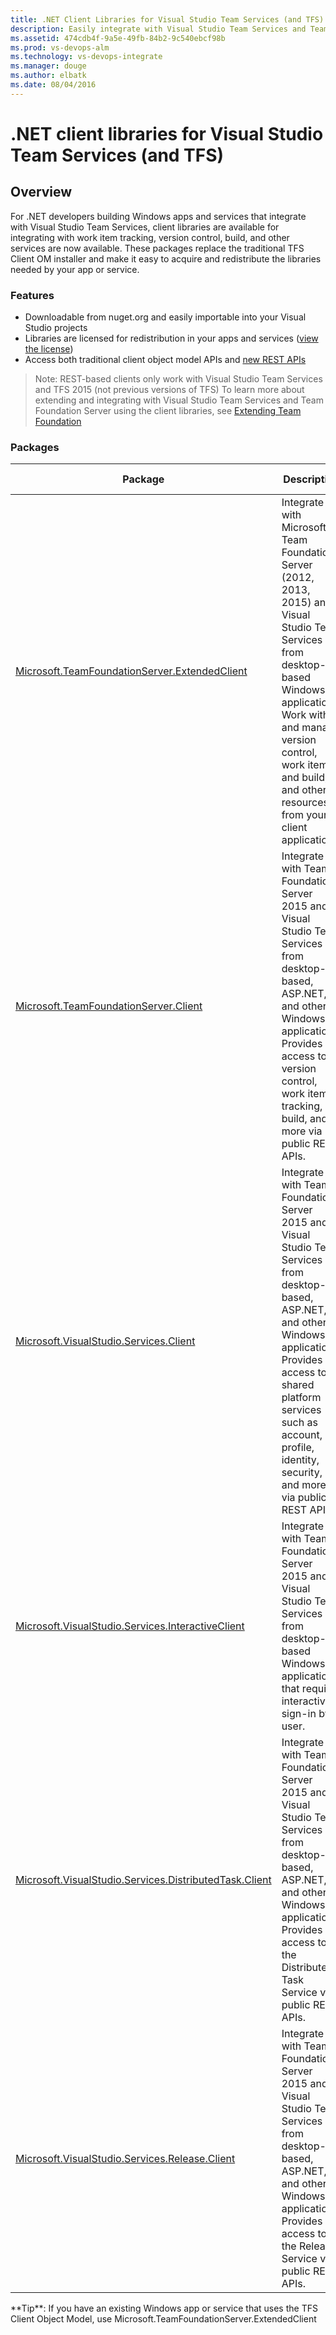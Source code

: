 ```yaml
---
title: .NET Client Libraries for Visual Studio Team Services (and TFS)
description: Easily integrate with Visual Studio Team Services and Team Foundation Server from apps and services on Windows.
ms.assetid: 474cdb4f-9a5e-49fb-84b2-9c540ebcf98b
ms.prod: vs-devops-alm
ms.technology: vs-devops-integrate
ms.manager: douge
ms.author: elbatk
ms.date: 08/04/2016
---
```


# .NET client libraries for Visual Studio Team Services (and TFS)

## Overview
For .NET developers building Windows apps and services that integrate with Visual Studio Team Services, client libraries are available for integrating with work item tracking, version control, build, and other services are now available. These packages replace the traditional TFS Client OM installer and make it easy to acquire and redistribute the libraries needed by your app or service.

### Features
* Downloadable from nuget.org and easily importable into your Visual Studio projects
* Libraries are licensed for redistribution in your apps and services ([view the license](http://go.microsoft.com/fwlink/?LinkId=329770))
* Access both traditional client object model APIs and [new REST APIs](../rest-api-overview.md)

>Note: REST-based clients only work with Visual Studio Team Services and TFS 2015 (not previous versions of TFS) 
>To learn more about extending and integrating with  Visual Studio Team Services and Team Foundation Server using the client libraries, 
>see [Extending Team Foundation](https://msdn.microsoft.com/en-us/library/bb130146.aspx)

### Packages
| Package | Description | Primary usage |
|---------|-------------|---------------|
| [Microsoft.TeamFoundationServer.ExtendedClient](https://www.nuget.org/packages/Microsoft.TeamFoundationServer.ExtendedClient/) | Integrate with Microsoft Team Foundation Server (2012, 2013, 2015) and Visual Studio Team Services from desktop-based Windows applications. Work with and manage version control, work items, and build, and other resources from your client application. | Existing Windows apps leveraging an older version of the TFS Client OM. 
| [Microsoft.TeamFoundationServer.Client](https://www.nuget.org/packages/Microsoft.TeamFoundationServer.Client/) | Integrate with Team Foundation Server 2015 and Visual Studio Team Services from desktop-based, ASP.NET, and other Windows applications. Provides access to version control, work item tracking, build, and more via public REST APIs. | Window desktop apps and services that need to integrate with TFS 2015 and later and Visual Studio Team Services.
| [Microsoft.VisualStudio.Services.Client](https://www.nuget.org/packages/Microsoft.VisualStudio.Services.Client/) | Integrate with Team Foundation Server 2015 and Visual Studio Team Services from desktop-based, ASP.NET, and other Windows applications. Provides access to shared platform services such as account, profile, identity, security, and more via public REST APIs. | Windows desktop apps and services that need to interact with "shared platform" services (account, profile, identity, security, etc).
| [Microsoft.VisualStudio.Services.InteractiveClient](https://www.nuget.org/packages/Microsoft.VisualStudio.Services.InteractiveClient/) | Integrate with Team Foundation Server 2015 and Visual Studio Team Services from desktop-based Windows applications that require interactive sign-in by a user. | Windows desktop applications not utilizing basic authentication or OAuth for authentication.
| [Microsoft.VisualStudio.Services.DistributedTask.Client](https://www.nuget.org/packages/Microsoft.VisualStudio.Services.DistributedTask.Client/) | Integrate with Team Foundation Server 2015 and Visual Studio Team Services from desktop-based, ASP.NET, and other Windows applications. Provides access to the Distributed Task Service via public REST APIs. | Window desktop apps and services that need to integrate with TFS 2015 and later and Visual Studio Team Services.
| [Microsoft.VisualStudio.Services.Release.Client](https://www.nuget.org/packages/Microsoft.VisualStudio.Services.Release.Client/) | Integrate with Team Foundation Server 2015 and Visual Studio Team Services from desktop-based, ASP.NET, and other Windows applications. Provides access to the Release Service via public REST APIs. | Window desktop apps and services that need to integrate with TFS 2015 and later and Visual Studio Team Services.


<div class="alert alert-info">
**Tip**: If you have an existing Windows app or service that uses the TFS Client Object Model, use Microsoft.TeamFoundationServer.ExtendedClient
</div>